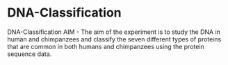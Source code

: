 # DNA-Classification
DNA-Classification AIM - The aim of the experiment is to study the DNA in human and chimpanzees and classify the seven different types of proteins that are common in both humans and chimpanzees using the protein sequence data.
